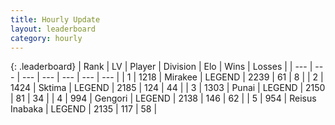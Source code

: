 ```yaml
---
title: Hourly Update
layout: leaderboard
category: hourly
---
```


{: .leaderboard}
| Rank | LV | Player | Division | Elo | Wins | Losses |
| --- | --- | --- | --- | --- | --- | --- |
| <span data-change="0">1</span> | 1218 | <span title="ID: 416373">Mirakee</span> | LEGEND | <span data-change="0">2239</span> | <span data-change="0">61</span> | <span data-change="0">8</span> |
| <span data-change="0">2</span> | 1424 | <span title="ID: 353063">Sktima</span> | LEGEND | <span data-change="0">2185</span> | <span data-change="0">124</span> | <span data-change="0">44</span> |
| <span data-change="1">3</span> | 1303 | <span title="ID: 361226">Punai</span> | LEGEND | <span data-change="15">2150</span> | <span data-change="4">81</span> | <span data-change="1">34</span> |
| <span data-change="-1">4</span> | 994 | <span title="ID: 294236">Gengori</span> | LEGEND | <span data-change="0">2138</span> | <span data-change="0">146</span> | <span data-change="0">62</span> |
| <span data-change="0">5</span> | 954 | <span title="ID: 451068">Reisus Inabaka</span> | LEGEND | <span data-change="16">2135</span> | <span data-change="4">117</span> | <span data-change="1">58</span> |